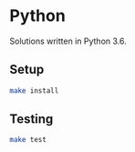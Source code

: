 # Python

Solutions written in Python 3.6.

## Setup

```sh
make install
```

## Testing

```sh
make test
```

